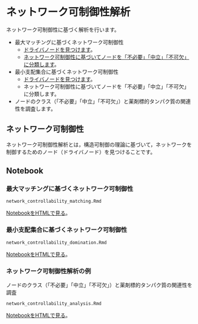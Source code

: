 # ネットワーク可制御性解析
ネットワーク可制御性に基づく解析を行います。
* 最大マッチングに基づくネットワーク可制御性
  * [ドライバノードを見つけます](https://www.nature.com/articles/nature10011)。
  * [ネットワーク可制御性に基づいてノードを「不必要」「中立」「不可欠」に分類します](https://www.pnas.org/content/113/18/4976)。
* 最小支配集合に基づくネットワーク可制御性
  * [ドライバノードを見つけます](https://iopscience.iop.org/article/10.1088/1367-2630/14/7/073005)。
  * ネットワーク可制御性に基づいてノードを「不必要」「中立」「不可欠」に分類します。
* ノードのクラス（「不必要」「中立」「不可欠」）と薬剤標的タンパク質の関連性を調査します。

## ネットワーク可制御性
ネットワーク可制御性解析とは，構造可制御の理論に基づいて，ネットワークを制御するためのノード（ドライバノード）を見つけることです。


## Notebook
### 最大マッチングに基づくネットワーク可制御性
```
network_controllability_matching.Rmd
```
[NotebookをHTMLで見る](https://kztakemoto.github.io/network-analysis-in-biology/network_controllability/network_controllability_matching.nb.html)。

### 最小支配集合に基づくネットワーク可制御性
```
network_controllability_domination.Rmd
```
[NotebookをHTMLで見る](https://kztakemoto.github.io/network-analysis-in-biology/network_controllability/network_controllability_domination.nb.html)。

### ネットワーク可制御性解析の例
ノードのクラス（「不必要」「中立」「不可欠」）と薬剤標的タンパク質の関連性を調査
```
network_controllability_analysis.Rmd
```
[NotebookをHTMLで見る](https://kztakemoto.github.io/network-analysis-in-biology/network_controllability/network_controllability_analysis.nb.html)。
